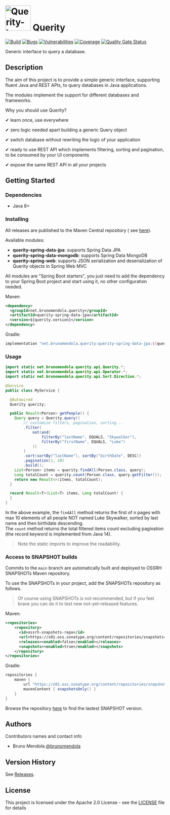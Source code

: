 <img alt="Querity-logo" src="https://user-images.githubusercontent.com/1853562/142502086-2a352854-2315-4fe5-b1a3-d7730a47fe36.jpeg" width="80" height="80"/> Querity
=======

[![Build](https://github.com/brunomendola/querity/actions/workflows/maven.yml/badge.svg)](https://github.com/brunomendola/querity/actions/workflows/maven.yml)
[![Bugs](https://sonarcloud.io/api/project_badges/measure?project=brunomendola_querity&metric=bugs)](https://sonarcloud.io/summary/new_code?id=brunomendola_querity)
[![Vulnerabilities](https://sonarcloud.io/api/project_badges/measure?project=brunomendola_querity&metric=vulnerabilities)](https://sonarcloud.io/summary/new_code?id=brunomendola_querity)
[![Coverage](https://sonarcloud.io/api/project_badges/measure?project=brunomendola_querity&metric=coverage)](https://sonarcloud.io/summary/new_code?id=brunomendola_querity)
[![Quality Gate Status](https://sonarcloud.io/api/project_badges/measure?project=brunomendola_querity&metric=alert_status)](https://sonarcloud.io/summary/new_code?id=brunomendola_querity)

Generic interface to query a database.

## Description

The aim of this project is to provide a simple generic interface, supporting fluent Java and REST APIs, to query
databases in Java applications.

The modules implement the support for different databases and frameworks.

Why you should use Querity?

✔ learn once, use everywhere

✔ zero logic needed apart building a generic Query object

✔ switch database without rewriting the logic of your application

✔ ready to use REST API which implements filtering, sorting and pagination, to be consumed by your UI components

✔ expose the same REST API in all your projects

## Getting Started

### Dependencies

* Java 8+

### Installing

All releases are published to the Maven Central repository (
see [here](https://search.maven.org/search?q=net.brunomendola.querity)).

Available modules:

* **querity-spring-data-jpa**: supports Spring Data JPA
* **querity-spring-data-mongodb**: supports Spring Data MongoDB
* **querity-spring-web**: supports JSON serialization and deserialization of Querity objects in Spring Web MVC

All modules are "Spring Boot starters", you just need to add the dependency to your Spring Boot project and start using
it, no other configuration needed.

Maven:

```xml
<dependency>
  <groupId>net.brunomendola.querity</groupId>
  <artifactId>querity-spring-data-jpa</artifactId>
  <version>${querity.version}</version>
</dependency>
```

Gradle:

```groovy
implementation "net.brunomendola.querity:querity-spring-data-jpa:${querityVersion}"
```

### Usage

```java
import static net.brunomendola.querity.api.Querity.*;
import static net.brunomendola.querity.api.Operator.*;
import static net.brunomendola.querity.api.Sort.Direction.*;

@Service
public class MyService {

  @Autowired
  Querity querity;

  public Result<Person> getPeople() {
    Query query = Querity.query()
        // customize filters, pagination, sorting...
        .filter(
            not(and(
                filterBy("lastName", EQUALS, "Skywalker"),
                filterBy("firstName", EQUALS, "Luke")
            ))
        )
        .sort(sortBy("lastName"), sortBy("birthDate", DESC))
        .pagination(1, 10)
        .build();
    List<Person> items = querity.findAll(Person.class, query);
    Long totalCount = querity.count(Person.class, query.getFilter());
    return new Result<>(items, totalCount);
  }

  record Result<T>(List<T> items, Long totalCount) {
  }
}
```

In the above example, the `findAll` method returns the first of n pages with max 10 elements of all people NOT named
Luke Skywalker, sorted by last name and then birthdate descending.<br />
The `count` method returns the total filtered items count excluding pagination (the record keyword is implemented from
Java 14).

> Note the static imports to improve the readability.

### Access to SNAPSHOT builds

Commits to the `main` branch are automatically built and deployed to OSSRH SNAPSHOTs Maven repository.

To use the SNAPSHOTs in your project, add the SNAPSHOTs repository as follows.

> Of course using SNAPSHOTs is not recommended, but if you feel brave you can do it to test new not-yet-released features.

Maven:

```xml
<repositories>
    <repository>
      <id>ossrh-snapshots-repo</id>
      <url>https://s01.oss.sonatype.org/content/repositories/snapshots</url>
      <releases><enabled>false</enabled></releases>
      <snapshots><enabled>true</enabled></snapshots>
    </repository>
</repositories>
```

Gradle:

```groovy
repositories {
    maven {
        url "https://s01.oss.sonatype.org/content/repositories/snapshots"
        mavenContent { snapshotsOnly() }
    }
}
```

Browse the
repository [here](https://s01.oss.sonatype.org/content/repositories/snapshots/net/brunomendola/querity/querity-parent/)
to find the lastest SNAPSHOT version.

## Authors

Contributors names and contact info

* Bruno Mendola [@brunomendola](https://twitter.com/brunomendola)

## Version History

See [Releases](https://github.com/brunomendola/querity/releases).

## License

This project is licensed under the Apache 2.0 License - see the [LICENSE](LICENSE) file for details
